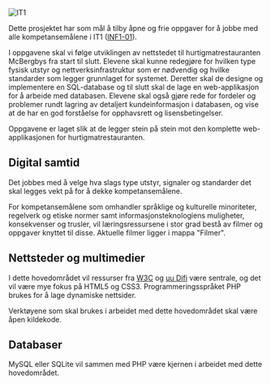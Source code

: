 ![IT1](https://github.com/bitjungle/IT1/blob/master/Bilder/IT1-logo-128x128.png)

Dette prosjektet har som mål å tilby åpne og frie oppgaver for å jobbe med alle kompetansemålene i IT1 ([INF1-01](http://www.udir.no/kl06/INF1-01/)).

I oppgavene skal vi følge utviklingen av nettstedet til hurtigmatrestauranten McBergbys fra start til slutt. Elevene skal kunne redegjøre for hvilken type fysisk utstyr og nettverksinfrastruktur som er nødvendig og hvilke standarder som legger grunnlaget for systemet. Deretter skal de designe og implementere en SQL-database og til slutt skal de lage en web-applikasjon for å arbeide med databasen. Elevene skal også gjøre rede for fordeler og problemer rundt lagring av detaljert kundeinformasjon i databasen, og vise at de har en god forståelse for opphavsrett og lisensbetingelser.

Oppgavene er laget slik at de legger stein på stein mot den komplette web-applikasjonen for hurtigmatrestauranten. 

Digital samtid
--------------
Det jobbes med å velge hva slags type utstyr, signaler og standarder det skal legges vekt på for å dekke kompetansemålene.

For kompetansemålene som omhandler språklige og kulturelle minoriteter, regelverk og etiske normer samt informasjonsteknologiens muligheter, konsekvenser og trusler, vil læringsressursene i stor grad bestå av filmer og oppgaver knyttet til disse. Aktuelle filmer ligger i mappa "Filmer".

Nettsteder og multimedier
-------------------------
I dette hovedområdet vil ressurser fra [W3C](http://www.w3.org/) og [uu Difi](http://uu.difi.no/) være sentrale, og det vil være mye fokus på HTML5 og CSS3. Programmeringsspråket PHP brukes for å lage dynamiske nettsider.

Verktøyene som skal brukes i arbeidet med dette hovedområdet skal være åpen kildekode.

Databaser
---------
MySQL eller SQLite vil sammen med PHP være kjernen i arbeidet med dette hovedområdet. 





